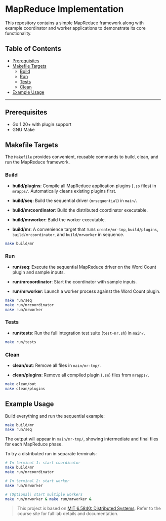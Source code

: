 # MapReduce Implementation

This repository contains a simple MapReduce framework along with example coordinator and worker applications to demonstrate its core functionality.

## Table of Contents

- [Prerequisites](#prerequisites)
- [Makefile Targets](#makefile-targets)
  - [Build](#build)
  - [Run](#run)
  - [Tests](#tests)
  - [Clean](#clean)
- [Example Usage](#example-usage)

---

## Prerequisites

- Go 1.20+ with plugin support
- GNU Make

## Makefile Targets

The `Makefile` provides convenient, reusable commands to build, clean, and run the MapReduce framework.

### Build

- **build/plugins**:
  Compile all MapReduce application plugins (`.so` files) in `mrapps/`. Automatically cleans existing plugins first.

- **build/seq**:
  Build the sequential driver (`mrsequential`) in `main/`.

- **build/mrcoordinator**:
  Build the distributed coordinator executable.

- **build/mrworker**:
  Build the worker executable.

- **build/mr**:
  A convenience target that runs `create/mr-tmp`, `build/plugins`, `build/mrcoordinator`, and `build/mrworker` in sequence.

```sh
make build/mr
```

### Run

- **run/seq**:
  Execute the sequential MapReduce driver on the Word Count plugin and sample inputs.

- **run/mrcoordinator**:
  Start the coordinator with sample inputs.

- **run/mrworker**:
  Launch a worker process against the Word Count plugin.

```sh
make run/seq
make run/mrcoordinator
make run/mrworker
```

### Tests

- **run/tests**:
  Run the full integration test suite (`test-mr.sh`) in `main/`.

```sh
make run/tests
```

### Clean

- **clean/out**:
  Remove all files in `main/mr-tmp/`.

- **clean/plugins**:
  Remove all compiled plugin (`.so`) files from `mrapps/`.

```sh
make clean/out
make clean/plugins
```

## Example Usage

Build everything and run the sequential example:

```sh
make build/mr
make run/seq
```

The output will appear in `main/mr-tmp/`, showing intermediate and final files for each MapReduce phase.

To try a distributed run in separate terminals:

```sh
# In terminal 1: start coordinator
make build/mr
make run/mrcoordinator

# In terminal 2: start worker
make run/mrworker

# (Optional) start multiple workers
make run/mrworker & make run/mrworker &
```

> This project is based on [MIT 6.5840: Distributed Systems](https://pdos.csail.mit.edu/6.5840/). Refer to the course site for full lab details and documentation.
